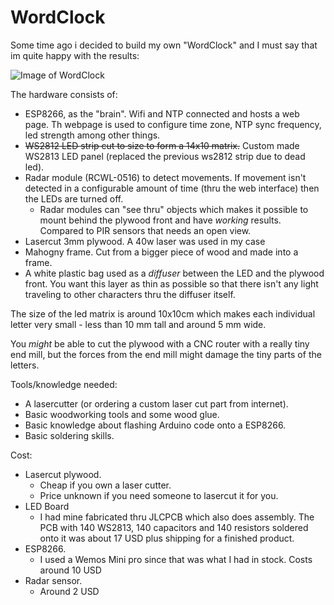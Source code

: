 # WordClock

Some time ago i decided to build my own "WordClock" and I must say that im quite happy with the results:

![Image of WordClock](images/WordClock_1_lowres.png?raw=true)

The hardware consists of:

- ESP8266, as the "brain". Wifi and NTP connected and hosts a web page. Th webpage is used to configure time zone, NTP sync frequency, led strength among other things.
- ~~WS2812 LED strip cut to size to form a 14x10 matrix.~~ Custom made WS2813 LED panel (replaced the previous ws2812 strip due to dead led).
- Radar module (RCWL-0516) to detect movements. If movement isn't detected in a configurable amount of time (thru the web interface) then the LEDs are turned off. 
  - Radar modules can "see thru" objects which makes it possible to mount behind the plywood front and have *working* results. Compared to PIR sensors that needs an open view.
- Lasercut 3mm plywood. A 40w laser was used in my case
- Mahogny frame. Cut from a bigger piece of wood and made into a frame.
- A white plastic bag used as a *diffuser* between the LED and the plywood front. You want this layer as thin as possible so that there isn't any light traveling to other characters thru the diffuser itself.

The size of the led matrix is around 10x10cm which makes each individual letter very small - less than 10 mm tall and around 5 mm wide.

You *might* be able to cut the plywood with a CNC router with a really tiny end mill, but the forces from the end mill might damage the tiny parts of the letters.

Tools/knowledge needed:

- A lasercutter (or ordering a custom laser cut part from internet).
- Basic woodworking tools and some wood glue.
- Basic knowledge about flashing Arduino code onto a ESP8266.
- Basic soldering skills.

Cost:

- Lasercut plywood.
  - Cheap if you own a laser cutter.
  - Price unknown if you need someone to lasercut it for you.
- LED Board
  - I had mine fabricated thru JLCPCB which also does assembly. The PCB with 140 WS2813, 140 capacitors and 140 resistors soldered onto it was about 17 USD plus shipping for a finished product.
- ESP8266.
  - I used a Wemos Mini pro since that was what I had in stock. Costs around 10 USD
- Radar sensor.
  - Around 2 USD
